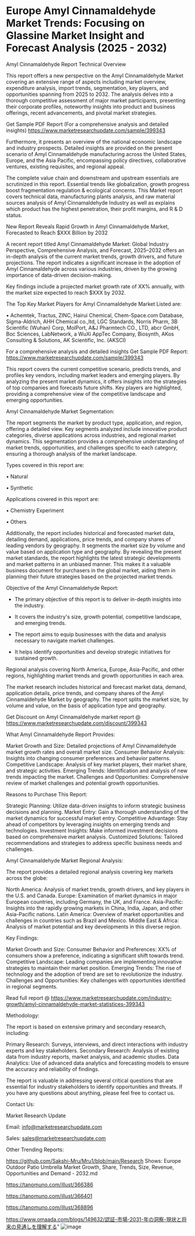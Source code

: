 # Europe Amyl Cinnamaldehyde Market Trends: Focusing on Glassine Market Insight and Forecast Analysis (2025 - 2032)
Amyl Cinnamaldehyde Report Technical Overview

This report offers a new perspective on the Amyl Cinnamaldehyde Market covering an extensive range of aspects including market overview, expenditure analysis, import trends, segmentation, key players, and opportunities spanning from 2025 to 2032. The analysis delves into a thorough competitive assessment of major market participants, presenting their corporate profiles, noteworthy insights into product and business offerings, recent advancements, and pivotal market strategies.

Get Sample PDF Report (For a comprehensive analysis and detailed insights) https://www.marketresearchupdate.com/sample/399343

Furthermore, it presents an overview of the national economic landscape and industry prospects. Detailed insights are provided on the present scenario of Amyl Cinnamaldehyde manufacturing across the United States, Europe, and the Asia Pacific, encompassing policy directives, collaborative ventures, existing requisites, and regional appeal.

The complete value chain and downstream and upstream essentials are scrutinized in this report. Essential trends like globalization, growth progress boost fragmentation regulation & ecological concerns. This Market report covers technical data, manufacturing plants analysis, and raw material sources analysis of Amyl Cinnamaldehyde Industry as well as explains which product has the highest penetration, their profit margins, and R & D status.

New Report Reveals Rapid Growth in Amyl Cinnamaldehyde Market, Forecasted to Reach $XXX Billion by 2032

A recent report titled Amyl Cinnamaldehyde Market: Global Industry Perspective, Comprehensive Analysis, and Forecast, 2025–2032 offers an in-depth analysis of the current market trends, growth drivers, and future projections. The report indicates a significant increase in the adoption of Amyl Cinnamaldehyde across various industries, driven by the growing importance of data-driven decision-making.

Key findings include a projected market growth rate of XX% annually, with the market size expected to reach $XXX by 2032.

The Top Key Market Players for Amyl Cinnamaldehyde Market Listed are:

• Achemtek, Tractus, ZINC, Hairui Chemical, Chem-Space.com Database, Sigma-Aldrich, AHH Chemical co.,ltd, LGC Standards, Norris Pharm, 3B Scientific (Wuhan) Corp, MolPort, A&J Pharmtech CO., LTD, abcr GmbH, Boc Sciences, LabNetwork, a WuXi AppTec Company, Biosynth, AKos Consulting & Solutions, AK Scientific, Inc. (AKSCI)

For a comprehensive analysis and detailed insights Get Sample PDF Report: https://www.marketresearchupdate.com/sample/399343

This report covers the current competitive scenario, predicts trends, and profiles key vendors, including market leaders and emerging players. By analyzing the present market dynamics, it offers insights into the strategies of top companies and forecasts future shifts. Key players are highlighted, providing a comprehensive view of the competitive landscape and emerging opportunities.

Amyl Cinnamaldehyde Market Segmentation:

The report segments the market by product type, application, and region, offering a detailed view. Key segments analyzed include innovative product categories, diverse applications across industries, and regional market dynamics. This segmentation provides a comprehensive understanding of market trends, opportunities, and challenges specific to each category, ensuring a thorough analysis of the market landscape.

Types covered in this report are:

• Natural

• Synthetic

Applications covered in this report are:

• Chemistry Experiment

• Others

Additionally, the report includes historical and forecasted market data, detailing demand, applications, price trends, and company shares of leading vendors by geography. It segments the market size by volume and value based on application type and geography. By revealing the present market standards, the report highlights the latest strategic developments and market patterns in an unbiased manner. This makes it a valuable business document for purchasers in the global market, aiding them in planning their future strategies based on the projected market trends.

Objective of the Amyl Cinnamaldehyde Report:

- The primary objective of this report is to deliver in-depth insights into the industry.

- It covers the industry's size, growth potential, competitive landscape, and emerging trends.

- The report aims to equip businesses with the data and analysis necessary to navigate market challenges.

- It helps identify opportunities and develop strategic initiatives for sustained growth.

Regional analysis covering North America, Europe, Asia-Pacific, and other regions, highlighting market trends and growth opportunities in each area.

The market research includes historical and forecast market data, demand, application details, price trends, and company shares of the Amyl Cinnamaldehyde Market by geography. The report splits the market size, by volume and value, on the basis of application type and geography.

Get Discount on Amyl Cinnamaldehyde market report @ https://www.marketresearchupdate.com/discount/399343

What Amyl Cinnamaldehyde Report Provides:

Market Growth and Size: Detailed projections of Amyl Cinnamaldehyde market growth rates and overall market size.
Consumer Behavior Analysis: Insights into changing consumer preferences and behavior patterns.
Competitive Landscape: Analysis of key market players, their market share, and strategic activities.
Emerging Trends: Identification and analysis of new trends impacting the market.
Challenges and Opportunities: Comprehensive review of market challenges and potential growth opportunities.

Reasons to Purchase This Report:

Strategic Planning: Utilize data-driven insights to inform strategic business decisions and planning.
Market Entry: Gain a thorough understanding of the market dynamics for successful market entry.
Competitive Advantage: Stay ahead of competitors by leveraging insights on emerging trends and technologies.
Investment Insights: Make informed investment decisions based on comprehensive market analysis.
Customized Solutions: Tailored recommendations and strategies to address specific business needs and challenges.

Amyl Cinnamaldehyde Market Regional Analysis:

The report provides a detailed regional analysis covering key markets across the globe:

North America: Analysis of market trends, growth drivers, and key players in the U.S. and Canada.
Europe: Examination of market dynamics in major European countries, including Germany, the UK, and France.
Asia-Pacific: Insights into the rapidly growing markets in China, India, Japan, and other Asia-Pacific nations.
Latin America: Overview of market opportunities and challenges in countries such as Brazil and Mexico.
Middle East & Africa: Analysis of market potential and key developments in this diverse region.

Key Findings:

Market Growth and Size:
Consumer Behavior and Preferences: XX% of consumers show a preference, indicating a significant shift towards trend.
Competitive Landscape: Leading companies are implementing innovative strategies to maintain their market position.
Emerging Trends: The rise of technology and the adoption of trend are set to revolutionize the industry.
Challenges and Opportunities: Key challenges with opportunities identified in regional segments.

Read full report @ https://www.marketresearchupdate.com/industry-growth/amyl-cinnamaldehyde-market-statistices-399343

Methodology:

The report is based on extensive primary and secondary research, including:

Primary Research: Surveys, interviews, and direct interactions with industry experts and key stakeholders.
Secondary Research: Analysis of existing data from industry reports, market analysis, and academic studies.
Data Analytics: Use of advanced data analytics and forecasting models to ensure the accuracy and reliability of findings.

The report is valuable in addressing several critical questions that are essential for industry stakeholders to identify opportunities and threats. If you have any questions about anything, please feel free to contact us.

Contact Us:

Market Research Update

Email: info@marketresearchupdate.com

Sales: sales@marketresearchupdate.com

Other Trending Reports:

https://github.com/Sakshi-Mru/Mru1/blob/main/Research Shows: Europe Outdoor Patio Umbrella Market Growth, Share, Trends, Size, Revenue, Opportunities and Demand - 2032.md

https://tanomuno.com/illust/366386

https://tanomuno.com/illust/366401

https://tanomuno.com/illust/368896

https://www.omaada.com/blogs/149632/認証-市場-2031-年の洞察-現状と将来の見通しを理解する"
![image](https://github.com/user-attachments/assets/189499eb-8dfc-4f80-bd02-dea2acadcec5)
